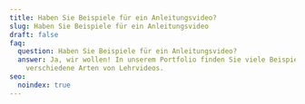 ```yaml
---
title: Haben Sie Beispiele für ein Anleitungsvideo?
slug: Haben Sie Beispiele für ein Anleitungsvideo
draft: false
faq:
  question: Haben Sie Beispiele für ein Anleitungsvideo?
  answer: Ja, wir wollen! In unserem Portfolio finden Sie viele Beispiele für
    verschiedene Arten von Lehrvideos.
seo:
  noindex: true
---
```

